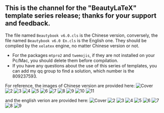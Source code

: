 ## This is the channel for the "BeautyLaTeX" template series release; thanks for your support and feedback.
The file named `Beautybook v6.0.cls` is the Chinese version, conversely, the file named `Beautybook v6.0 En.cls` is the English one.
They should be complied by the `xelatex` engine, no matter Chinese version or not.
- For the packages `mtpro2` and `twemojis`, if they are not installed on your Pc/Mac, you should delete them before compilation.
- If you have any questions about the use of this series of templates, you can add my qq group to find a solution, which number is the 809237593.

For reference, the images of Chinese version are provided here:
![Cover](https://github.com/BeautyLaTeX/latex-template/blob/master/cn/1.png)
![2](https://github.com/BeautyLaTeX/latex-template/blob/master/cn/2.png)
![3](https://github.com/BeautyLaTeX/latex-template/blob/master/cn/3.png)
![4](https://github.com/BeautyLaTeX/latex-template/blob/master/cn/4.png)
![5](https://github.com/BeautyLaTeX/latex-template/blob/master/cn/5.png)
![6](https://github.com/BeautyLaTeX/latex-template/blob/master/cn/6.png)
![7](https://github.com/BeautyLaTeX/latex-template/blob/master/cn/7.png)
![8](https://github.com/BeautyLaTeX/latex-template/blob/master/cn/8.png)
![9](https://github.com/BeautyLaTeX/latex-template/blob/master/cn/9.png)
![10](https://github.com/BeautyLaTeX/latex-template/blob/master/cn/10.png)
![11](https://github.com/BeautyLaTeX/latex-template/blob/master/cn/11.png)

and the english verion are provided here:
![Cover](https://github.com/BeautyLaTeX/latex-template/tree/master/en/1.png)
![2](https://github.com/BeautyLaTeX/latex-template/tree/master/en/2.png)
![3](https://github.com/BeautyLaTeX/latex-template/tree/master/en/3.png)
![4](https://github.com/BeautyLaTeX/latex-template/tree/master/en/4.png)
![5](https://github.com/BeautyLaTeX/latex-template/tree/master/en/5.png)
![6](https://github.com/BeautyLaTeX/latex-template/tree/master/en/6.png)
![7](https://github.com/BeautyLaTeX/latex-template/tree/master/en/7.png)
![8](https://github.com/BeautyLaTeX/latex-template/tree/master/en/8.png)
![9](https://github.com/BeautyLaTeX/latex-template/tree/master/en/9.png)

